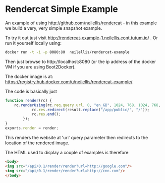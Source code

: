 Rendercat Simple Example
========================

An example of using http://github.com/neilellis/rendercat - in this example we build a very, very simple snapshot example.

To try it out just visit http://rendercat-example-1.neilellis.cont.tutum.io/ . Or run it yourself locally using:

```bash
docker run -t -i -p 8080:80  neilellis/rendercat-example
```

Then just browse to http://localhost:8080 (or the ip address of the docker VM if you are using Boot2Docker).

The docker image is at: https://registry.hub.docker.com/u/neilellis/rendercat-example/


The code is basically just

```javascript
function render(rc) {
    rc.renderUsing(rc.req.query.url, 0, "en_GB", 1024, 768, 1024, 768, "png", "", function (result) {
            rc.res.redirect(result.replace("/app/public/", "/"));
            rc.res.end();
        });
}
exports.render = render;
```

This renders the website at 'url' query parameter then redirects to the location of the rendered image.


The HTML used to display a couple of examples is therefore

```html
<body>
<img src="/api/0.1/render/render?url=http://google.com"/>
<img src="/api/0.1/render/render?url=http://cnn.com"/>
</body>
```



